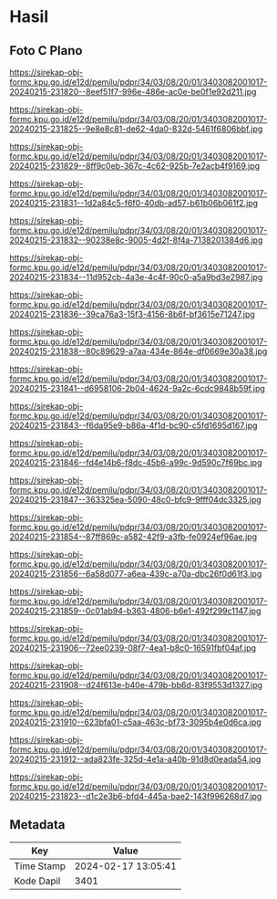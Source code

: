 # Hasil

## Foto C Plano

https://sirekap-obj-formc.kpu.go.id/e12d/pemilu/pdpr/34/03/08/20/01/3403082001017-20240215-231820--8eef51f7-996e-486e-ac0e-be0f1e92d211.jpg

https://sirekap-obj-formc.kpu.go.id/e12d/pemilu/pdpr/34/03/08/20/01/3403082001017-20240215-231825--9e8e8c81-de62-4da0-832d-5461f6806bbf.jpg

https://sirekap-obj-formc.kpu.go.id/e12d/pemilu/pdpr/34/03/08/20/01/3403082001017-20240215-231829--8ff9c0eb-367c-4c62-925b-7e2acb4f9169.jpg

https://sirekap-obj-formc.kpu.go.id/e12d/pemilu/pdpr/34/03/08/20/01/3403082001017-20240215-231831--1d2a84c5-f6f0-40db-ad57-b61b06b061f2.jpg

https://sirekap-obj-formc.kpu.go.id/e12d/pemilu/pdpr/34/03/08/20/01/3403082001017-20240215-231832--90238e8c-9005-4d2f-8f4a-7138201384d6.jpg

https://sirekap-obj-formc.kpu.go.id/e12d/pemilu/pdpr/34/03/08/20/01/3403082001017-20240215-231834--11d952cb-4a3e-4c4f-90c0-a5a9bd3e2987.jpg

https://sirekap-obj-formc.kpu.go.id/e12d/pemilu/pdpr/34/03/08/20/01/3403082001017-20240215-231836--39ca76a3-15f3-4156-8b6f-bf3615e71247.jpg

https://sirekap-obj-formc.kpu.go.id/e12d/pemilu/pdpr/34/03/08/20/01/3403082001017-20240215-231838--80c89629-a7aa-434e-864e-df0669e30a38.jpg

https://sirekap-obj-formc.kpu.go.id/e12d/pemilu/pdpr/34/03/08/20/01/3403082001017-20240215-231841--d6958106-2b04-4624-9a2c-6cdc9848b59f.jpg

https://sirekap-obj-formc.kpu.go.id/e12d/pemilu/pdpr/34/03/08/20/01/3403082001017-20240215-231843--f6da95e9-b86a-4f1d-bc90-c5fd1695d167.jpg

https://sirekap-obj-formc.kpu.go.id/e12d/pemilu/pdpr/34/03/08/20/01/3403082001017-20240215-231846--fd4e14b6-f8dc-45b6-a99c-9d590c7f69bc.jpg

https://sirekap-obj-formc.kpu.go.id/e12d/pemilu/pdpr/34/03/08/20/01/3403082001017-20240215-231847--363325ea-5090-48c0-bfc9-9fff04dc3325.jpg

https://sirekap-obj-formc.kpu.go.id/e12d/pemilu/pdpr/34/03/08/20/01/3403082001017-20240215-231854--87ff869c-a582-42f9-a3fb-fe0924ef96ae.jpg

https://sirekap-obj-formc.kpu.go.id/e12d/pemilu/pdpr/34/03/08/20/01/3403082001017-20240215-231856--6a58d077-a6ea-439c-a70a-dbc26f0d61f3.jpg

https://sirekap-obj-formc.kpu.go.id/e12d/pemilu/pdpr/34/03/08/20/01/3403082001017-20240215-231859--0c01ab94-b363-4806-b6e1-492f299c1147.jpg

https://sirekap-obj-formc.kpu.go.id/e12d/pemilu/pdpr/34/03/08/20/01/3403082001017-20240215-231906--72ee0239-08f7-4ea1-b8c0-16591fbf04af.jpg

https://sirekap-obj-formc.kpu.go.id/e12d/pemilu/pdpr/34/03/08/20/01/3403082001017-20240215-231908--d24f613e-b40e-479b-bb6d-83f9553d1327.jpg

https://sirekap-obj-formc.kpu.go.id/e12d/pemilu/pdpr/34/03/08/20/01/3403082001017-20240215-231910--623bfa01-c5aa-463c-bf73-3095b4e0d6ca.jpg

https://sirekap-obj-formc.kpu.go.id/e12d/pemilu/pdpr/34/03/08/20/01/3403082001017-20240215-231912--ada823fe-325d-4e1a-a40b-91d8d0eada54.jpg

https://sirekap-obj-formc.kpu.go.id/e12d/pemilu/pdpr/34/03/08/20/01/3403082001017-20240215-231823--d1c2e3b6-bfd4-445a-bae2-143f996268d7.jpg


## Metadata

| Key        | Value               |
| ---------- | ------------------- |
| Time Stamp | 2024-02-17 13:05:41 |
| Kode Dapil | 3401                |



